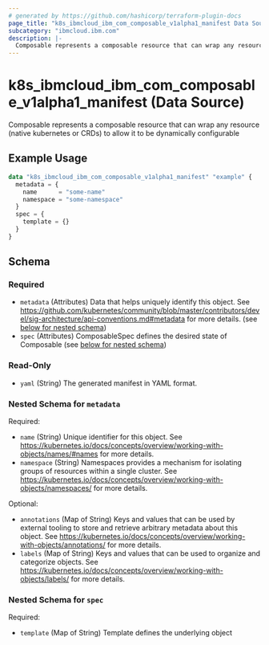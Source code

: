 ```yaml
---
# generated by https://github.com/hashicorp/terraform-plugin-docs
page_title: "k8s_ibmcloud_ibm_com_composable_v1alpha1_manifest Data Source - terraform-provider-k8s"
subcategory: "ibmcloud.ibm.com"
description: |-
  Composable represents a composable resource that can wrap any resource (native kubernetes or CRDs) to allow it to be dynamically configurable
---
```


# k8s_ibmcloud_ibm_com_composable_v1alpha1_manifest (Data Source)

Composable represents a composable resource that can wrap any resource (native kubernetes or CRDs) to allow it to be dynamically configurable

## Example Usage

```terraform
data "k8s_ibmcloud_ibm_com_composable_v1alpha1_manifest" "example" {
  metadata = {
    name      = "some-name"
    namespace = "some-namespace"
  }
  spec = {
    template = {}
  }
}
```

<!-- schema generated by tfplugindocs -->
## Schema

### Required

- `metadata` (Attributes) Data that helps uniquely identify this object. See https://github.com/kubernetes/community/blob/master/contributors/devel/sig-architecture/api-conventions.md#metadata for more details. (see [below for nested schema](#nestedatt--metadata))
- `spec` (Attributes) ComposableSpec defines the desired state of Composable (see [below for nested schema](#nestedatt--spec))

### Read-Only

- `yaml` (String) The generated manifest in YAML format.

<a id="nestedatt--metadata"></a>
### Nested Schema for `metadata`

Required:

- `name` (String) Unique identifier for this object. See https://kubernetes.io/docs/concepts/overview/working-with-objects/names/#names for more details.
- `namespace` (String) Namespaces provides a mechanism for isolating groups of resources within a single cluster. See https://kubernetes.io/docs/concepts/overview/working-with-objects/namespaces/ for more details.

Optional:

- `annotations` (Map of String) Keys and values that can be used by external tooling to store and retrieve arbitrary metadata about this object. See https://kubernetes.io/docs/concepts/overview/working-with-objects/annotations/ for more details.
- `labels` (Map of String) Keys and values that can be used to organize and categorize objects. See https://kubernetes.io/docs/concepts/overview/working-with-objects/labels/ for more details.


<a id="nestedatt--spec"></a>
### Nested Schema for `spec`

Required:

- `template` (Map of String) Template defines the underlying object
